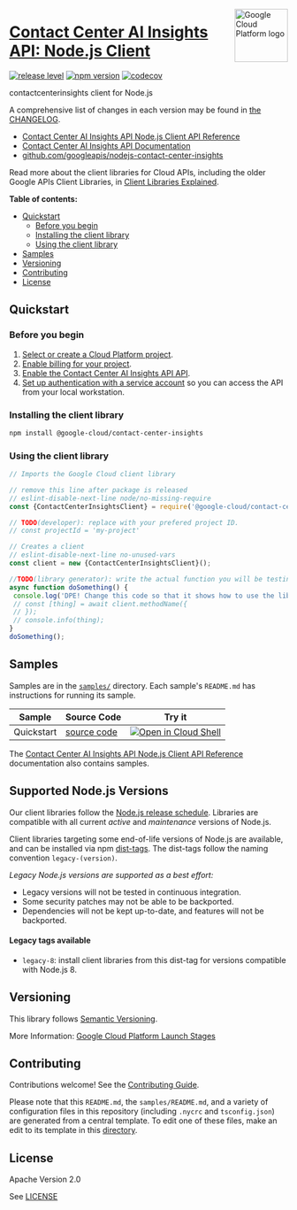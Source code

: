 [//]: # "This README.md file is auto-generated, all changes to this file will be lost."
[//]: # "To regenerate it, use `python -m synthtool`."
<img src="https://avatars2.githubusercontent.com/u/2810941?v=3&s=96" alt="Google Cloud Platform logo" title="Google Cloud Platform" align="right" height="96" width="96"/>

# [Contact Center AI Insights API: Node.js Client](https://github.com/googleapis/nodejs-contact-center-insights)

[![release level](https://img.shields.io/badge/release%20level-beta-yellow.svg?style=flat)](https://cloud.google.com/terms/launch-stages)
[![npm version](https://img.shields.io/npm/v/@google-cloud/contact-center-insights.svg)](https://www.npmjs.org/package/@google-cloud/contact-center-insights)
[![codecov](https://img.shields.io/codecov/c/github/googleapis/nodejs-contact-center-insights/master.svg?style=flat)](https://codecov.io/gh/googleapis/nodejs-contact-center-insights)




contactcenterinsights client for Node.js


A comprehensive list of changes in each version may be found in
[the CHANGELOG](https://github.com/googleapis/nodejs-contact-center-insights/blob/master/CHANGELOG.md).

* [Contact Center AI Insights API Node.js Client API Reference][client-docs]
* [Contact Center AI Insights API Documentation][product-docs]
* [github.com/googleapis/nodejs-contact-center-insights](https://github.com/googleapis/nodejs-contact-center-insights)

Read more about the client libraries for Cloud APIs, including the older
Google APIs Client Libraries, in [Client Libraries Explained][explained].

[explained]: https://cloud.google.com/apis/docs/client-libraries-explained

**Table of contents:**


* [Quickstart](#quickstart)
  * [Before you begin](#before-you-begin)
  * [Installing the client library](#installing-the-client-library)
  * [Using the client library](#using-the-client-library)
* [Samples](#samples)
* [Versioning](#versioning)
* [Contributing](#contributing)
* [License](#license)

## Quickstart

### Before you begin

1.  [Select or create a Cloud Platform project][projects].
1.  [Enable billing for your project][billing].
1.  [Enable the Contact Center AI Insights API API][enable_api].
1.  [Set up authentication with a service account][auth] so you can access the
    API from your local workstation.

### Installing the client library

```bash
npm install @google-cloud/contact-center-insights
```


### Using the client library

```javascript
// Imports the Google Cloud client library

// remove this line after package is released
// eslint-disable-next-line node/no-missing-require
const {ContactCenterInsightsClient} = require('@google-cloud/contact-center-insights');

// TODO(developer): replace with your prefered project ID.
// const projectId = 'my-project'

// Creates a client
// eslint-disable-next-line no-unused-vars
const client = new {ContactCenterInsightsClient}();

//TODO(library generator): write the actual function you will be testing
async function doSomething() {
 console.log('DPE! Change this code so that it shows how to use the library! See comments below on structure.')
 // const [thing] = await client.methodName({
 // });
 // console.info(thing);
}
doSomething();

```



## Samples

Samples are in the [`samples/`](https://github.com/googleapis/nodejs-contact-center-insights/tree/master/samples) directory. Each sample's `README.md` has instructions for running its sample.

| Sample                      | Source Code                       | Try it |
| --------------------------- | --------------------------------- | ------ |
| Quickstart | [source code](https://github.com/googleapis/nodejs-contact-center-insights/blob/master/samples/quickstart.js) | [![Open in Cloud Shell][shell_img]](https://console.cloud.google.com/cloudshell/open?git_repo=https://github.com/googleapis/nodejs-contact-center-insights&page=editor&open_in_editor=samples/quickstart.js,samples/README.md) |



The [Contact Center AI Insights API Node.js Client API Reference][client-docs] documentation
also contains samples.

## Supported Node.js Versions

Our client libraries follow the [Node.js release schedule](https://nodejs.org/en/about/releases/).
Libraries are compatible with all current _active_ and _maintenance_ versions of
Node.js.

Client libraries targeting some end-of-life versions of Node.js are available, and
can be installed via npm [dist-tags](https://docs.npmjs.com/cli/dist-tag).
The dist-tags follow the naming convention `legacy-(version)`.

_Legacy Node.js versions are supported as a best effort:_

* Legacy versions will not be tested in continuous integration.
* Some security patches may not be able to be backported.
* Dependencies will not be kept up-to-date, and features will not be backported.

#### Legacy tags available

* `legacy-8`: install client libraries from this dist-tag for versions
  compatible with Node.js 8.

## Versioning

This library follows [Semantic Versioning](http://semver.org/).






More Information: [Google Cloud Platform Launch Stages][launch_stages]

[launch_stages]: https://cloud.google.com/terms/launch-stages

## Contributing

Contributions welcome! See the [Contributing Guide](https://github.com/googleapis/nodejs-contact-center-insights/blob/master/CONTRIBUTING.md).

Please note that this `README.md`, the `samples/README.md`,
and a variety of configuration files in this repository (including `.nycrc` and `tsconfig.json`)
are generated from a central template. To edit one of these files, make an edit
to its template in this
[directory](https://github.com/googleapis/synthtool/tree/master/synthtool/gcp/templates/node_library).

## License

Apache Version 2.0

See [LICENSE](https://github.com/googleapis/nodejs-contact-center-insights/blob/master/LICENSE)

[client-docs]: https://cloud.google.com/solutions/contact-center
[product-docs]: https://cloud.google.com/dialogflow/priv/docs/insights/
[shell_img]: https://gstatic.com/cloudssh/images/open-btn.png
[projects]: https://console.cloud.google.com/project
[billing]: https://support.google.com/cloud/answer/6293499#enable-billing
[enable_api]: https://console.cloud.google.com/flows/enableapi?apiid=contactcenterinsights.googleapis.com
[auth]: https://cloud.google.com/docs/authentication/getting-started
